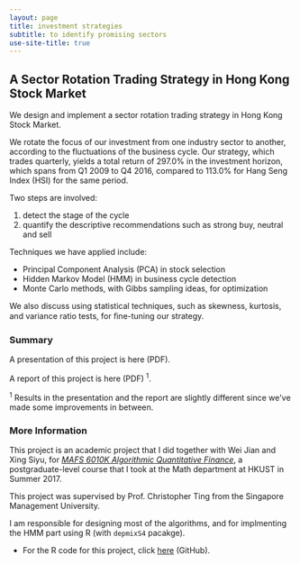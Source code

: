 ```yaml
---
layout: page
title: investment strategies
subtitle: to identify promising sectors
use-site-title: true
---
```


## A Sector Rotation Trading Strategy in Hong Kong Stock Market

We design and implement a sector rotation trading strategy in Hong Kong Stock Market.

We rotate the focus of our investment from one industry sector to another, according to the fluctuations of the business cycle. Our strategy, which trades quarterly, yields a total return of 297.0% in the investment horizon, which spans from Q1 2009 to Q4 2016, compared to 113.0% for Hang Seng Index (HSI) for the same period.

Two steps are involved:

1. detect the stage of the cycle
2. quantify the descriptive recommendations such as strong buy, neutral and sell

Techniques we have applied include:

- Principal Component Analysis (PCA) in stock selection
- Hidden Markov Model (HMM) in business cycle detection
- Monte Carlo methods, with Gibbs sampling ideas, for optimization

We also discuss using statistical techniques, such as skewness, kurtosis, and variance ratio tests, for ﬁne-tuning our strategy.

### Summary

A presentation of this project is here (PDF).

A report of this project is here (PDF) <sup>1</sup>.

<sup>1</sup> Results in the presentation and the report are slightly different since we've made some improvements in between.

### More Information 

This project is an academic project that I did together with Wei Jian and Xing Siyu, for [*MAFS 6010K Algorithmic Quantitative Finance*](http://cting.x10host.com/AQF/AQF.html), a postgraduate-level course that I took at the Math department at HKUST in Summer 2017.

This project was supervised by Prof. Christopher Ting from the Singapore Management University.

I am responsible for designing most of the algorithms, and for implmenting the HMM part using R (with `depmixS4` pacakge).

- For the R code for this project, click [here](https://github.com/imfl/investment-strategies) (GitHub).
